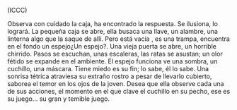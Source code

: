 (ICCC)

Observa con cuidado la caja, ha encontrado la respuesta. Se ilusiona, lo logrará. La pequeña caja se abre, ella busaca una llave, un alambre, una linterna algo que la saque de allí. Pero está vacía , es una trampa, encuentra en el fondo un espejo¿Un espejo?. Una vieja puerta se abre, un horrible chirrido. Pasos se escuchan, unas escaleras, las ratas se asustan; un olor fétido se expande en el ambiente. El espejo funciona ve una sombra, un cuchillo, una máscara. Tiene miedo es su fin; lo sabe, él lo sabe. Una sonrisa tétrica atraviesa su extraño rostro a pesar de llevarlo cubierto, saborea el temor en los ojos de la joven. Desea que ella observe cada una de sus acciones, el momento en el que clave el cuchillo en su pecho, ese es su juego... su gran y temible juego.
